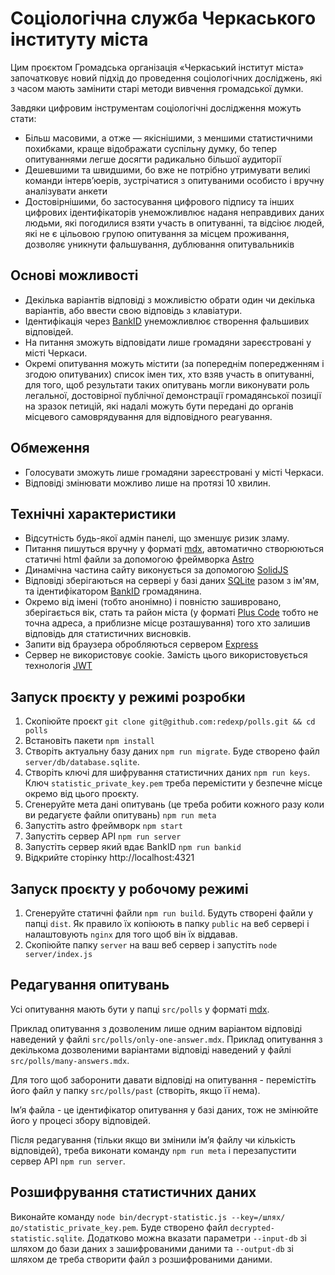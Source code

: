# Соціологічна служба Черкаського інституту міста

Цим проєктом Громадська організація «Черкаський інститут міста» започатковує новий підхід до проведення соціологічних досліджень, які з часом мають замінити старі методи вивчення громадської думки.

Завдяки цифровим інструментам соціологічні дослідження можуть стати:

- Більш масовими, а отже — якіснішими, з меншими статистичними похибками, краще відображати суспільну думку, бо тепер опитуваннями легше досягти радикально більшої аудиторії
- Дешевшими та швидшими, бо вже не потрібно утримувати великі команди інтерв’юерів, зустрічатися з опитуваними особисто і вручну аналізувати анкети
- Достовірнішими, бо застосування цифрового підпису та інших цифрових ідентифікаторів унеможливлює наданя неправдивих даних людьми, які погодилися взяти участь в опитуванні, та відсіює людей, які не є цільовою групою опитування за місцем проживання, дозволяє уникнути фальшування, дублювання опитувальників

## Основі можливості

- Декілька варіантів відповіді з можливістю обрати один чи декілька варіантів, або ввести свою відповідь з клавіатури.
- Ідентифікація через [BankID](https://bank.gov.ua/ua/bank-id-nbu) унеможливлює створення фальшивих відповідей.
- На питання зможуть відповідати лише громадяни зареєстровані у місті Черкаси.
- Окремі опитування можуть містити (за попереднім попередженням і згодою опитуваних) список імен тих, хто взяв участь в опитуванні, для того, щоб результати таких опитувань могли виконувати роль легальної, достовірної публічної демонстрації громадянської позиції на зразок петицій, які надалі можуть бути передані до органів місцевого самоврядування для відповідного реагування.

## Обмеження

- Голосувати зможуть лише громадяни зареєстровані у місті Черкаси.
- Відповіді змінювати можливо лише на протязі 10 хвилин.

## Технічні характеристики

- Відсутність будь-якої адмін панелі, що зменшує ризик зламу.
- Питання пишуться вручну у форматі [mdx](https://mdxjs.com), автоматично створюються статичні html файли за допомогою фреймворка [Astro](https://astro.build)
- Динамічна частина сайту виконується за допомогою [SolidJS](https://solidjs.com)
- Відповіді зберігаються на сервері у базі даних [SQLite](https://sqlite.org) разом з ім'ям, та ідентифікатором [BankID](https://bank.gov.ua/ua/bank-id-nbu) громадянина. 
- Окремо від імені (тобто анонімно) і повністю зашивровано, зберігається вік, стать та район міста (у форматі [Plus Code](https://uk.wikipedia.org/wiki/Відкритий_код_розташування) тобто не точна адреса, а приблизне місце розташування) того хто залишив відповідь для статистичних висновків.
- Запити від браузера обробляються сервером [Express](https://expressjs.com)
- Сервер не використовує cookie. Замість цього використовується технологія [JWT](https://jwt.io)

## Запуск проєкту у режимі розробки

1. Скопіюйте проєкт `git clone git@github.com:redexp/polls.git && cd polls`
2. Встановіть пакети `npm install`
3. Створіть актуальну базу даних `npm run migrate`. Буде створено файл `server/db/database.sqlite`.
4. Створіть ключі для шифрування статистичних даних `npm run keys`. Ключ `statistic_private_key.pem` треба перемістити у безпечне місце окремо від цього проєкту.
5. Сгенеруйте мета дані опитувань (це треба робити кожного разу коли ви редагуєте файли опитувань) `npm run meta`
6. Запустіть astro фреймворк `npm start`
7. Запустіть сервер API `npm run server`
8. Запустіть сервер який вдає BankID `npm run bankid`
9. Відкрийте сторінку http://localhost:4321

## Запуск проєкту у робочому режимі

1. Сгенеруйте статичні файли `npm run build`. Будуть створені файли у папці `dist`. Як правило їх копіюють в папку `public` на веб сервері і налаштовують `nginx` для того щоб він їх віддавав.
2. Скопіюйте папку `server` на ваш веб сервер і запустіть `node server/index.js`

## Редагування опитувань

Усі опитування мають бути у папці `src/polls` у форматі [mdx](https://mdxjs.com). 

Приклад опитування з дозволеним лише одним варіантом відповіді наведений у файлі `src/polls/only-one-answer.mdx`.
Приклад опитування з декількома дозволеними варіантами відповіді наведений у файлі `src/polls/many-answers.mdx`.

Для того щоб заборонити давати відповіді на опитування - перемістіть його файл у папку `src/polls/past` (створіть, якщо її нема).

Імʼя файла - це ідентифікатор опитування у базі даних, тож не змінюйте його у процесі збору відповідей.

Після редагування (тільки якщо ви змінили імʼя файлу чи кількість відповідей), треба виконати команду `npm run meta` і перезапустити сервер API `npm run server`.

## Розшифрування статистичних даних

Виконайте команду `node bin/decrypt-statistic.js --key=/шлях/до/statistic_private_key.pem`. Буде створено файл `decrypted-statistic.sqlite`. 
Додатково можна вказати параметри `--input-db` зі шляхом до бази даних з зашифрованими даними та `--output-db` зі шляхом де треба створити файл з розшифрованими даними.
